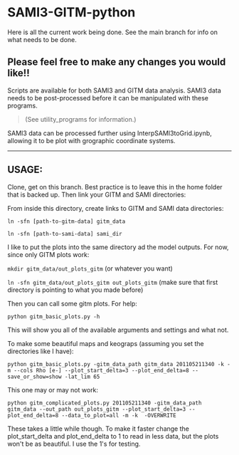 # SAMI3-GITM-python

Here is all the current work being done. See the main branch for info on what needs to be done.


## Please feel free to make any changes you would like!!


Scripts are available for both SAMI3 and GITM data analysis. 
SAMI3 data needs to be post-processed before it can be manipulated with these programs. 
> (See utility_programs for information.)

SAMI3 data can be processed further using InterpSAMI3toGrid.ipynb, allowing it to be plot 
with grographic coordinate systems.

---

## USAGE:

Clone, get on this branch. Best practice is to leave this in the home folder that is backed up. Then link your GITM and SAMI directories:

From inside this directory, create links to GITM and SAMI data directories:

`ln -sfn [path-to-gitm-data] gitm_data`

`ln -sfn [path-to-sami-data] sami_dir`

I like to put the plots into the same directory ad the model outputs. For now, since only GITM plots work:

`mkdir gitm_data/out_plots_gitm` (or whatever you want)

`ln -sfn gitm_data/out_plots_gitm out_plots_gitm` (make sure that first directory is pointing to what you made before)

Then you can call some gitm plots. For help:

`python gitm_basic_plots.py -h`

This will show you all of the available arguments and settings and what not.

To make some beautiful maps and keograps (assuming you set the directories like I have):

`python gitm_basic_plots.py -gitm_data_path gitm_data 201105211340 -k -m --cols Rho [e-] --plot_start_delta=3 --plot_end_delta=8 --save_or_show=show -lat_lim 65`

This one may or may not work:

`python gitm_complicated_plots.py 201105211340 -gitm_data_path gitm_data --out_path out_plots_gitm --plot_start_delta=3 --plot_end_delta=8 --data_to_plot=all -m -k  -OVERWRITE`

These takes a little while though. To make it faster change the plot_start_delta and plot_end_delta to 1 to read in less data, but the plots won't be as beautiful. I use the 1's for testing.
